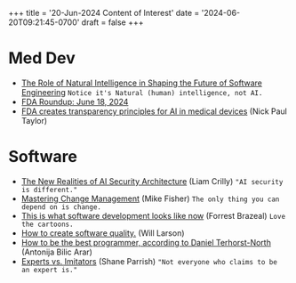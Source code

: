 +++
title = '20-Jun-2024 Content of Interest'
date = '2024-06-20T09:21:45-0700'
draft = false
+++


# Med Dev

-   [The Role of Natural Intelligence in Shaping the Future of Software Engineering](https://www.google.com/url?rct=j&sa=t&url=https://elblog.pl/2024/06/19/the-role-of-natural-intelligence-in-shaping-the-future-of-software-engineering/&ct=ga&cd=CAIyGjdmYTYyZTUxM2FiM2QxMmY6Y29tOmVuOlVT&usg=AOvVaw0gL2aTUVKUFVptg19JRFeC)
    `Notice it's Natural (human) intelligence, not AI.`
-   [FDA Roundup: June 18, 2024](https://www.google.com/url?rct=j&sa=t&url=http://www.fda.gov/news-events/press-announcements/fda-roundup-june-18-2024&ct=ga&cd=CAIyGjdmYTYyZTUxM2FiM2QxMmY6Y29tOmVuOlVT&usg=AOvVaw0P5R3VxNFdWBnNMOY5U5FC)
-   [FDA creates transparency principles for AI in medical devices](https://www.medtechdive.com/news/fda-transparency-principles-machine-learning-enabled-medical-de/718961/) (Nick Paul Taylor)


# Software

-   [The New Realities of AI Security Architecture](https://thenewstack.io/the-new-realities-of-ai-security-architecture/) (Liam Crilly) `"AI security is different."`
-   [Mastering Change Management](https://mikefisher.substack.com/p/mastering-change-management) (Mike Fisher)
    `The only thing you can depend on is change.`
-   [This is what software development looks like now](https://newsletter.goodtechthings.com/p/this-is-what-software-development) (Forrest Brazeal)
    `Love the cartoons.`
-   [How to create software quality.](https://lethain.com/quality/) (Will Larson)
-   [How to be the best programmer, according to Daniel Terhorst-North](https://shiftmag.dev/the-best-programmer-daniel-terhorst-north-3526/) (Antonija Bilic Arar)
-   [Experts vs. Imitators](https://fs.blog/experts-vs-imitators/) (Shane Parrish) `"Not everyone who claims to be an expert is."`

